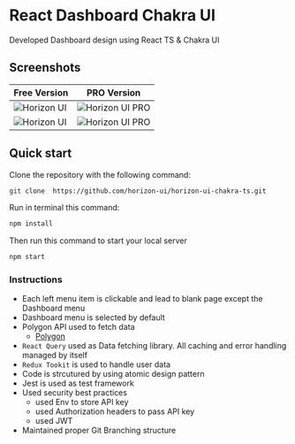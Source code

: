 # React Dashboard Chakra UI

Developed Dashboard design using React TS & Chakra UI

## Screenshots


| Free Version                                                                                                       | PRO Version                                                                                                               |
| ------------------------------------------------------------------------------------------------------------------ | ------------------------------------------------------------------------------------------------------------------------- |
| ![Horizon UI](https://user-images.githubusercontent.com/54368055/230761797-584a0c25-cd9c-4262-8384-7a68c059c4f9.png) | ![Horizon UI PRO](https://user-images.githubusercontent.com/54368055/230761825-cdfcc120-92be-4ede-8d26-c362f5bfae89.png) |
| ![Horizon UI](https://user-images.githubusercontent.com/54368055/230761894-2412d831-8d0a-4ed6-ac8f-eae5b74e77fd.png) | ![Horizon UI PRO](https://user-images.githubusercontent.com/54368055/230761920-ab71ceb8-37f8-4a03-aecd-9adce9693482.png) |


## Quick start

Clone the repository with the following command:

```bash
git clone  https://github.com/horizon-ui/horizon-ui-chakra-ts.git
```

Run in terminal this command:

```bash
npm install
```

Then run this command to start your local server

```bash
npm start
```

### Instructions

- Each left menu item is clickable and lead to blank page except the Dashboard
  menu
- Dashboard menu is selected by default
- Polygon API used to fetch data
  - [Polygon](https://polygon.io/docs/stocks/getting-started)
- `React Query` used as Data fetching library. All caching and error handling managed by itself
- `Redux Tookit` is used to handle user data
- Code is strcutured by using atomic design pattern
- Jest is used as test framework
- Used security best practices
  - used Env to store API key
  - used Authorization headers to pass API key
  - used JWT
- Maintained proper Git Branching structure
